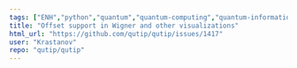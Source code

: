 ```yaml
---
tags: ["ENH","python","quantum","quantum-computing","quantum-information","quantum-mechanics","quantum-optics","quantum-toolbox","qutip","unitaryhack"]
title: "Offset support in Wigner and other visualizations"
html_url: "https://github.com/qutip/qutip/issues/1417"
user: "Krastanov"
repo: "qutip/qutip"
---
```


